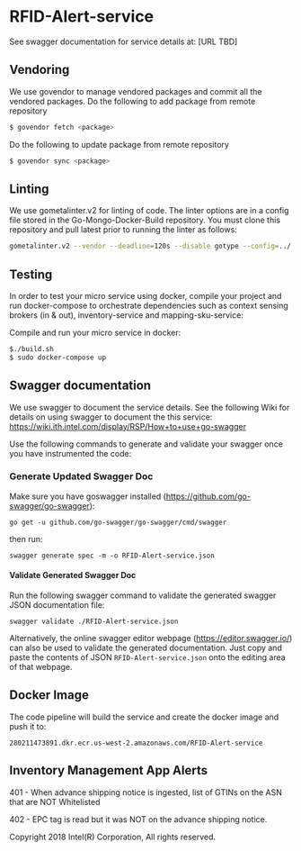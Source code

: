 # RFID-Alert-service

See swagger documentation for service details at: [URL TBD]

## Vendoring
We use govendor to manage vendored packages and commit all the vendored packages.
Do the following to add package from remote repository 
```bash
$ govendor fetch <package>
```
Do the following to update package from remote repository 
```bash
$ govendor sync <package>
```
## Linting
We use gometalinter.v2 for linting of code. The linter options are in a config file stored in the Go-Mongo-Docker-Build repository. You must clone this repository and pull latest prior to running the linter as follows:
```bash
gometalinter.v2 --vendor --deadline=120s --disable gotype --config=../../Responsive-Retail-Core/ci-go-build-image/linter.json ./...
```
## Testing
In order to test your micro service using docker, compile your project and run docker-compose to orchestrate dependencies such as context sensing brokers (in & out), inventory-service and mapping-sku-service:

Compile and run your micro service in docker:

```bash
$./build.sh
$ sudo docker-compose up
```
## Swagger documentation
We use swagger to document the service details. See the following Wiki for details on using swagger to document the this service:
https://wiki.ith.intel.com/display/RSP/How+to+use+go-swagger

Use the following commands to generate and validate your swagger once you have instrumented the code:

 ### Generate Updated Swagger Doc
 Make sure you have goswagger installed (https://github.com/go-swagger/go-swagger): 
 
 `go get -u github.com/go-swagger/go-swagger/cmd/swagger`
 
  then run:
  
 `swagger generate spec -m -o RFID-Alert-service.json`
 
 #### Validate Generated Swagger Doc
 Run the following swagger command to validate the generated swagger JSON documentation file:
 
 `swagger validate ./RFID-Alert-service.json`
 
 Alternatively, the online swagger editor webpage (https://editor.swagger.io/) can also be used to validate the generated documentation. Just copy and paste the contents of JSON `RFID-Alert-service.json` onto the editing area of that webpage.
 
 
## Docker Image
The code pipeline will build the service and create the docker image and push it to: 

```280211473891.dkr.ecr.us-west-2.amazonaws.com/RFID-Alert-service```

## Inventory Management App Alerts
401 - When advance shipping notice is ingested, list of GTINs on the ASN that are NOT Whitelisted

402 - EPC tag is read but it was NOT on the advance shipping notice.

Copyright 2018 Intel(R) Corporation, All rights reserved.